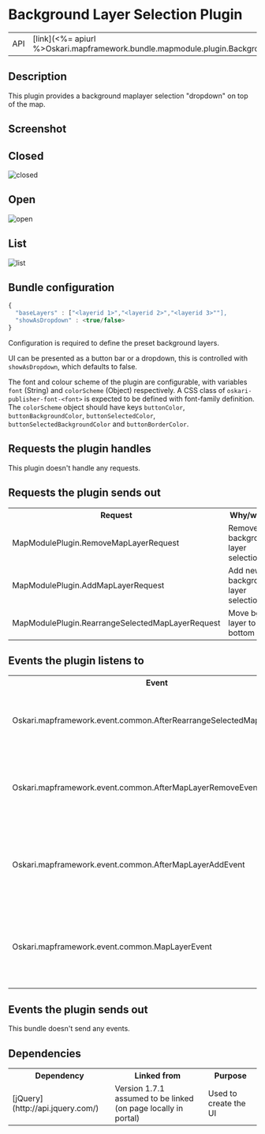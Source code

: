 # Background Layer Selection Plugin

<table class="table">
  <tr>
    <td>API</td><td>[link](<%= apiurl %>Oskari.mapframework.bundle.mapmodule.plugin.BackgroundLayerSelectionPlugin.html)</td>
  </tr>
</table>

## Description

This plugin provides a background maplayer selection "dropdown" on top of the map.

## Screenshot

## Closed

![closed](/images/bundles/backgroundlayerselection_closed.png)

## Open

![open](/images/bundles/backgroundlayerselection_open.png)

## List

![list](/images/bundles/backgroundlayerselection_list.png)

## Bundle configuration

```javascript
{
  "baseLayers" : ["<layerid 1>","<layerid 2>","<layerid 3>""],
  "showAsDropdown" : <true/false>
}
```

Configuration is required to define the preset background layers.

UI can be presented as a button bar or a dropdown, this is controlled with `showAsDropdown`, which defaults to false.

The font and colour scheme of the plugin are configurable, with variables `font` (String) and `colorScheme` (Object) respectively. A CSS class of `oskari-publisher-font-<font>` is expected to be defined with font-family definition. The `colorScheme` object should have keys `buttonColor`, `buttonBackgroundColor`, `buttonSelectedColor`, `buttonSelectedBackgroundColor` and `buttonBorderColor`.

## Requests the plugin handles

This plugin doesn't handle any requests.

## Requests the plugin sends out

<table class="table">
  <tr>
    <th>Request</th><th>Why/when</th>
  </tr>
  <tr>
    <td>MapModulePlugin.RemoveMapLayerRequest</td>
    <td>Remove old background layer selection</td>
  </tr>
  <tr>
    <td>MapModulePlugin.AddMapLayerRequest</td>
    <td>Add new background layer selection</td>
  </tr>
  <tr>
    <td>MapModulePlugin.RearrangeSelectedMapLayerRequest</td>
    <td>Move bg layer to bottom</td>
  </tr>
</table>

## Events the plugin listens to

<table class="table">
  <tr>
    <th>Event</th><th>Why/when</th>
  </tr>
  <tr>
    <td>Oskari.mapframework.event.common.AfterRearrangeSelectedMapLayerEvent</td>
    <td>Update selection, bottom baselayer might've changed</td>
  </tr>
  <tr>
    <td>Oskari.mapframework.event.common.AfterMapLayerRemoveEvent</td>
    <td>Redo ui, one of the preset bg layers might've been deleted</td>
  </tr>
  <tr>
    <td>Oskari.mapframework.event.common.AfterMapLayerAddEvent</td>
    <td>Redo ui, we might've gotten a previously missing preset bg layer</td>
  </tr>
  <tr>
    <td>Oskari.mapframework.event.common.MapLayerEvent</td>
    <td>Redo ui, we might've gotten a previously missing preset bg layer</td>
  </tr>
</table>

## Events the plugin sends out

This bundle doesn't send any events.

## Dependencies

<table class="table">
  <tr>
    <th>Dependency</th><th>Linked from</th><th>Purpose</th>
  </tr>
  <tr>
    <td> [jQuery](http://api.jquery.com/) </td>
    <td> Version 1.7.1 assumed to be linked (on page locally in portal) </td>
    <td> Used to create the UI</td>
  </tr>
</table>
